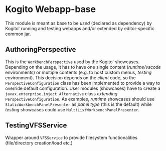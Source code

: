 Kogito Webapp-base
==================

This module is meant as base to be *used* (declared as dependency) by Kogito' running and testing webapps and/or extended by
editor-specific common jar.


AuthoringPerspective
--------------------

This is the `WorkbenchPerspective` used by the Kogito' showcases.
Depending on the usage, it has to have one single content (*runtime/vscode* environments) or multiple contents (e.g. to host custom menus, *testing* environment). 
This decision depends on the *client* code, so  the `PerspectiveConfiguration` class has been implemented to provide a way to override default configuration.
User modules (showcases) have to create a `javax.enterprise.inject.Alternative` class *extending* `PerspectiveConfiguration`.
As examples, *runtime* showcases should use `StaticWorkbenchPanelPresenter` as *panel type* (this is the default) while *testing* showcases could use `MultiListWorkbenchPanelPresenter`.


TestingVFSService
-----------------

Wrapper around `VFSService` to provide filesystem functionalities (file/directory creation/load etc.)

